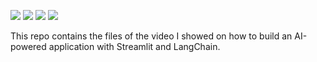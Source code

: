 [![](https://img.shields.io/badge/Python-blue?style=plastic&logo=python&logoColor=white)]()
[![](https://img.shields.io/badge/Streamlit-FF0000?style=plastic&logo=streamlit&logoColor=white)]()
[![](https://img.shields.io/badge/LangChain-E14D2A?style=plastic&logo=langchain&logoColor=white)]()
[![](https://img.shields.io/badge/OpenAI-0002A1?style=plastic&logo=openai&logoColor=white)]()

This repo contains the files of the video I showed on how to build an AI-powered application with Streamlit and LangChain.
